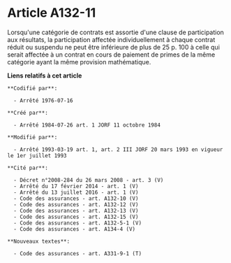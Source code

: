 # Article A132-11

Lorsqu'une catégorie de contrats est assortie d'une clause de participation aux résultats, la participation affectée
individuellement à chaque contrat réduit ou suspendu ne peut être inférieure de plus de 25 p. 100 à celle qui serait affectée
à un contrat en cours de paiement de primes de la même catégorie ayant la même provision mathématique.

**Liens relatifs à cet article**

	**Codifié par**:

	  - Arrêté 1976-07-16

	**Créé par**:

	  - Arrêté 1984-07-26 art. 1 JORF 11 octobre 1984

	**Modifié par**:

	  - Arrêté 1993-03-19 art. 1, art. 2 III JORF 20 mars 1993 en vigueur le 1er juillet 1993

	**Cité par**:

	  - Décret n°2008-284 du 26 mars 2008 - art. 3 (V)
	  - Arrêté du 17 février 2014 - art. 1 (V)
	  - Arrêté du 13 juillet 2016 - art. 1 (V)
	  - Code des assurances - art. A132-10 (V)
	  - Code des assurances - art. A132-12 (V)
	  - Code des assurances - art. A132-13 (V)
	  - Code des assurances - art. A132-15 (V)
	  - Code des assurances - art. A132-5-1 (V)
	  - Code des assurances - art. A134-4 (V)

	**Nouveaux textes**:

	  - Code des assurances - art. A331-9-1 (T)
